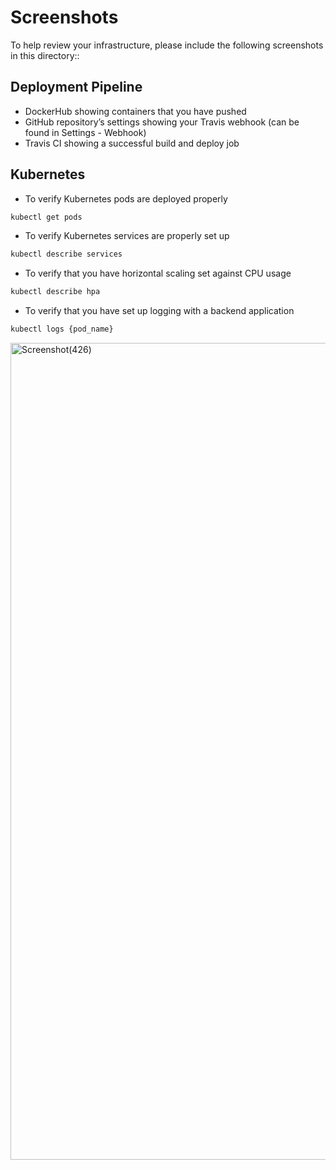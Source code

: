 # Screenshots
To help review your infrastructure, please include the following screenshots in this directory::

## Deployment Pipeline
* DockerHub showing containers that you have pushed
* GitHub repository’s settings showing your Travis webhook (can be found in Settings - Webhook)
* Travis CI showing a successful build and deploy job

## Kubernetes
* To verify Kubernetes pods are deployed properly
```bash
kubectl get pods
```
* To verify Kubernetes services are properly set up
```bash
kubectl describe services
```
* To verify that you have horizontal scaling set against CPU usage
```bash
kubectl describe hpa
```
* To verify that you have set up logging with a backend application
```bash
kubectl logs {pod_name}
```
<img width="1307" alt="Screenshot(426)" src="[https://user-images.githubusercontent.com/80678596/169410840-5818924e-3174-47d1-9ace-903ae0a411d4.png](https://github.com/TebogoYungMercykay/Project-3----ALX-T--Cloud-Developer-Nanodegree-Program/blob/main/screenshots/Screenshot%20(426).png)">
